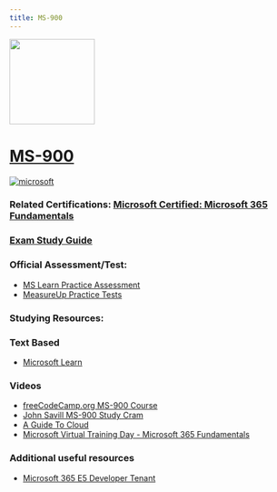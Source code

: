 ```yaml
---
title: MS-900
---
```



<img src="/ms-900.png" width="150" height="150">

# [MS-900](https://learn.microsoft.com/en-us/certifications/exams/ms-900)
<a href='https://learn.microsoft.com/en-us/certifications/browse/?type=fundamentals' target="_blank"><img alt='microsoft' src='https://img.shields.io/badge/fundamentals-100000?style=for-the-badge&logo=microsoft&logoColor=white&labelColor=0078D4&color=212221'/></a> 

### Related Certifications: [Microsoft Certified: Microsoft 365 Fundamentals](https://learn.microsoft.com/en-us/certifications/microsoft-365-fundamentals/)

### [Exam Study Guide](https://aka.ms/MS900-StudyGuide)

### Official Assessment/Test:
- [MS Learn Practice Assessment](https://learn.microsoft.com/en-us/certifications/exams/ms-900/practice/assessment?assessment-type=practice&assessmentId=50)
- [MeasureUp Practice Tests](https://www.measureup.com/microsoft-practice-test-ms-900-microsoft-365-fundamentals.html#u44)

### Studying Resources:

### Text Based 
- [Microsoft Learn](https://learn.microsoft.com/en-us/certifications/exams/ms-900)
### Videos
- [freeCodeCamp.org MS-900 Course](https://www.youtube.com/watch?v=Vw7KklJ8Lj8)
- [John Savill MS-900 Study Cram](https://www.youtube.com/watch?v=np9jfnwnO2c)
- [A Guide To Cloud](https://www.youtube.com/playlist?list=PLhLKc18P9YOBtDKWHVr1TwUq6_smRdCjo)
- [Microsoft Virtual Training Day - Microsoft 365 Fundamentals](https://events.microsoft.com/en-us/allevents/?language=English&clientTimeZone=1&search=Microsoft%20365%20Virtual%20Training%20Day:%20Fundamentals)
### Additional useful resources
- [Microsoft 365 E5 Developer Tenant](https://developer.microsoft.com/en-us/microsoft-365/dev-program)


